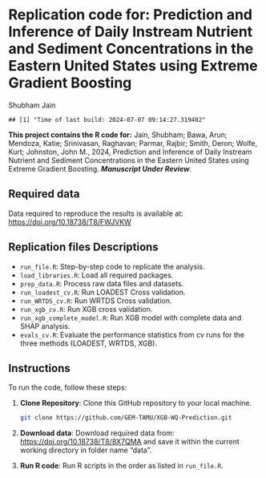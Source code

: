 Replication code for: Prediction and Inference of Daily Instream
Nutrient and Sediment Concentrations in the Eastern United States using
Extreme Gradient Boosting
================
Shubham Jain

    ## [1] "Time of last build: 2024-07-07 09:14:27.319402"

**This project contains the R code for:** Jain, Shubham; Bawa, Arun;
Mendoza, Katie; Srinivasan, Raghavan; Parmar, Rajbir; Smith, Deron;
Wolfe, Kurt; Johnston, John M., 2024, Prediction and Inference of Daily
Instream Nutrient and Sediment Concentrations in the Eastern United
States using Extreme Gradient Boosting. ***Manuscript Under Review***.

## Required data

Data required to reproduce the results is available at:
<https://doi.org/10.18738/T8/FWJVKW>

## Replication files Descriptions

- `run_file.R`: Step-by-step code to replicate the analysis.
- `load_libraries.R`: Load all required packages.
- `prep_data.R`: Process raw data files and datasets.
- `run_loadest_cv.R`: Run LOADEST Cross validation.
- `run_WRTDS_cv.R`: Run WRTDS Cross validation.
- `run_xgb_cv.R`: Run XGB cross validation.
- `run_xgb_complete_model.R`: Run XGB model with complete data and SHAP
  analysis.
- `evals_cv.R`: Evaluate the performance statistics from cv runs for the
  three methods (LOADEST, WRTDS, XGB).

## Instructions

To run the code, follow these steps:

1.  **Clone Repository**: Clone this GitHub repository to your local
    machine.

    ``` bash
    git clone https://github.com/GEM-TAMU/XGB-WQ-Prediction.git
    ```

2.  **Download data**: Download required data from:
    <https://doi.org/10.18738/T8/8X7QMA> and save it within the current
    working directory in folder name “data”.

3.  **Run R code**: Run R scripts in the order as listed in
    `run_file.R`.
